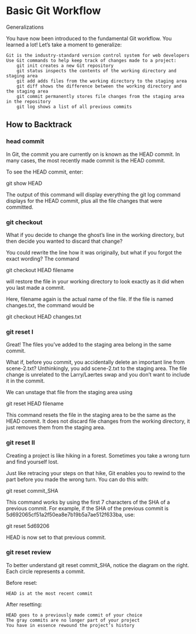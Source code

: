 # Basic Git Workflow
Generalizations

You have now been introduced to the fundamental Git workflow. You learned a lot! Let’s take a moment to generalize:

    Git is the industry-standard version control system for web developers
    Use Git commands to help keep track of changes made to a project:
        git init creates a new Git repository
        git status inspects the contents of the working directory and staging area
        git add adds files from the working directory to the staging area
        git diff shows the difference between the working directory and the staging area
        git commit permanently stores file changes from the staging area in the repository
        git log shows a list of all previous commits


## How to Backtrack

### head commit

In Git, the commit you are currently on is known as the HEAD commit. In many cases, the most recently made commit is the HEAD commit.

To see the HEAD commit, enter:

git show HEAD

The output of this command will display everything the git log command displays for the HEAD commit, plus all the file changes that were committed.


### git checkout

What if you decide to change the ghost’s line in the working directory, but then decide you wanted to discard that change?

You could rewrite the line how it was originally, but what if you forgot the exact wording? The command

git checkout HEAD filename

will restore the file in your working directory to look exactly as it did when you last made a commit.

Here, filename again is the actual name of the file. If the file is named changes.txt, the command would be

git checkout HEAD changes.txt





### git reset I

Great! The files you’ve added to the staging area belong in the same commit.

What if, before you commit, you accidentally delete an important line from scene-2.txt? Unthinkingly, you add scene-2.txt to the staging area. The file change is unrelated to the Larry/Laertes swap and you don’t want to include it in the commit.

We can unstage that file from the staging area using

git reset HEAD filename

This command resets the file in the staging area to be the same as the HEAD commit. It does not discard file changes from the working directory, it just removes them from the staging area.




### git reset II

Creating a project is like hiking in a forest. Sometimes you take a wrong turn and find yourself lost.

Just like retracing your steps on that hike, Git enables you to rewind to the part before you made the wrong turn. You can do this with:

git reset commit_SHA

This command works by using the first 7 characters of the SHA of a previous commit. For example, if the SHA of the previous commit is 5d692065cf51a2f50ea8e7b19b5a7ae512f633ba, use:

git reset 5d69206

HEAD is now set to that previous commit.




### git reset review

To better understand git reset commit_SHA, notice the diagram on the right. Each circle represents a commit.

Before reset:

    HEAD is at the most recent commit

After resetting:

    HEAD goes to a previously made commit of your choice
    The gray commits are no longer part of your project
    You have in essence rewound the project’s history


